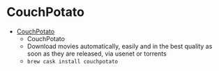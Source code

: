 # CouchPotato
- [CouchPotato](https://couchpota.to/)
  -  CouchPotato
  - Download movies automatically, easily and in the best quality as soon as they are released, via usenet or torrents
  - `brew cask install couchpotato`
